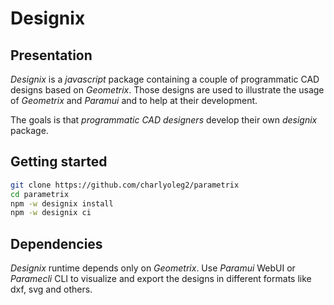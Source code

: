 Designix
========


Presentation
------------

*Designix* is a *javascript* package containing a couple of programmatic CAD designs based on *Geometrix*. Those designs are used to illustrate the usage of *Geometrix* and *Paramui* and to help at their development.

The goals is that *programmatic CAD designers* develop their own *designix* package.


Getting started
---------------

```bash
git clone https://github.com/charlyoleg2/parametrix
cd parametrix
npm -w designix install
npm -w designix ci
```

Dependencies
------------

*Designix* runtime depends only on *Geometrix*. Use *Paramui* WebUI or *Paramecli* CLI to visualize and export the designs in different formats like dxf, svg and others.

